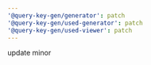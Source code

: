 ```yaml
---
'@query-key-gen/generator': patch
'@query-key-gen/used-generator': patch
'@query-key-gen/used-viewer': patch
---
```


update minor
